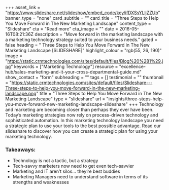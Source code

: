 +++
asset_link = "https://www.slideshare.net/slideshow/embed_code/key/ifDXSsYLljZZUb"
banner_type = "none"
card_subtitle = ""
card_title = "Three Steps to Help You Move Forward in The New Marketing Landscape"
content_type = "Slideshare"
cta = "Read more"
cta_image = ""
date = 2016-05-16T08:21:36Z
description = "Move forward in the marketing landscape with a marketing technology strategy suited to your business needs."
gated = false
heading = " Three Steps to Help You Move Forward in The New Marketing Landscape [SLIDESHARE]"
highlight_colour = "rgb(55, 26, 190)"
image = "https://static.crmtechnologies.com/sites/default/files/Blog%20%281%29.jpg"
keywords = ["Marketing Technology"]
resource = "excellence-hub/sales-marketing-and-it-your-cross-departmental-guide.md"
show_contact = "form"
subheading = ""
tags = []
testimonial = ""
thumbnail = "https://static.crmtechnologies.com/sites/default/files/Slideshare---Three-steps-to-help-you-move-forward-in-the-new-marketing-landscape.png"
title = "Three Steps to Help You Move Forward in The New Marketing Landscape"
type = "slideshare"
url = "insights/three-steps-help-you-move-forward-new-marketing-landscape-slideshare"
+++
Technology and marketing are becoming closer than perhaps they ever have been. Today’s marketing strategies now rely on process-driven technology and sophisticated automation. In this marketing technology landscape you need a strategic plan to use your tools to the best possible advantage. Read our slideshare to discover how you can create a strategic plan for using your marketing technology.

### Takeaways:

* Technology is not a tactic, but a strategy
* Tech-savvy marketers now need to get even tech-savvier
* Marketing and IT aren’t silos… they’re best buddies
* Marketing Managers need to understand software in terms of its strengths and weaknesses
